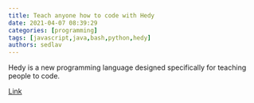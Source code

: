 ```yaml
---
title: Teach anyone how to code with Hedy 
date: 2021-04-07 08:39:29
categories: [programming]
tags: [javascript,java,bash,python,hedy]
authors: sedlav
---
```


Hedy is a new programming language designed specifically for teaching people to code.

[Link](https://opensource.com/article/21/4/hedy-teach-code)
